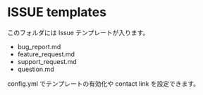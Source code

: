 # ISSUE templates

このフォルダには Issue テンプレートが入ります。

- bug_report.md
- feature_request.md
- support_request.md
- question.md

config.yml でテンプレートの有効化や contact link を設定できます。
